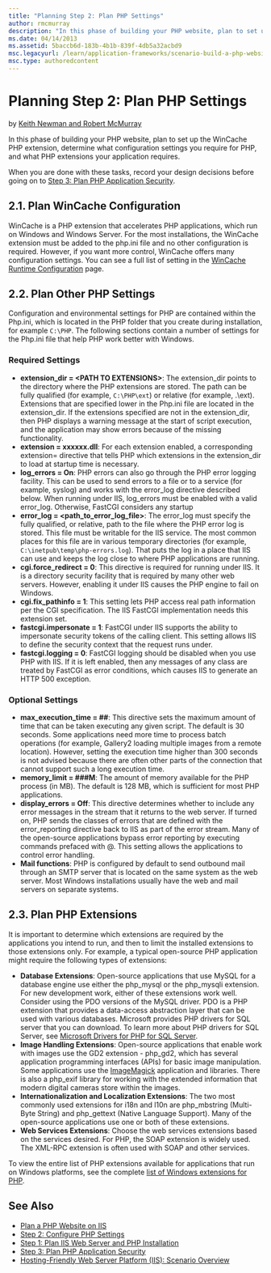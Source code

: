 ```yaml
---
title: "Planning Step 2: Plan PHP Settings"
author: rmcmurray
description: "In this phase of building your PHP website, plan to set up the WinCache PHP extension, determine what configuration settings you require for PHP, and what PH..."
ms.date: 04/14/2013
ms.assetid: 5baccb6d-183b-4b1b-839f-4db5a32acbd9
msc.legacyurl: /learn/application-frameworks/scenario-build-a-php-website-on-iis/planning-step-2-plan-php-settings
msc.type: authoredcontent
---
```

# Planning Step 2: Plan PHP Settings

by [Keith Newman and Robert McMurray](https://github.com/rmcmurray)

In this phase of building your PHP website, plan to set up the WinCache PHP extension, determine what configuration settings you require for PHP, and what PHP extensions your application requires.

When you are done with these tasks, record your design decisions before going on to [Step 3: Plan PHP Application Security](planning-step-3-plan-php-application-security.md).

<a id="21"></a>

## 2.1. Plan WinCache Configuration

WinCache is a PHP extension that accelerates PHP applications, which run on Windows and Windows Server. For the most installations, the WinCache extension must be added to the php.ini file and no other configuration is required. However, if you want more control, WinCache offers many configuration settings. You can see a full list of setting in the [WinCache Runtime Configuration](http://us2.php.net/manual/en/wincache.configuration.php) page.

<a id="22"></a>

## 2.2. Plan Other PHP Settings

Configuration and environmental settings for PHP are contained within the Php.ini, which is located in the PHP folder that you create during installation, for example `C:\PHP`. The following sections contain a number of settings for the Php.ini file that help PHP work better with Windows.

### Required Settings

- **extension\_dir = &lt;PATH TO EXTENSIONS&gt;**: The extension\_dir points to the directory where the PHP extensions are stored. The path can be fully qualified (for example, `C:\PHP\ext`) or relative (for example, .\ext). Extensions that are specified lower in the Php.ini file are located in the extension\_dir. If the extensions specified are not in the extension\_dir, then PHP displays a warning message at the start of script execution, and the application may show errors because of the missing functionality.
- **extension = xxxxxx.dll**: For each extension enabled, a corresponding extension= directive that tells PHP which extensions in the extension\_dir to load at startup time is necessary.
- **log\_errors = On**: PHP errors can also go through the PHP error logging facility. This can be used to send errors to a file or to a service (for example, syslog) and works with the error\_log directive described below. When running under IIS, log\_errors must be enabled with a valid error\_log. Otherwise, FastCGI considers any startup
- **error\_log = &lt;path\_to\_error\_log\_file&gt;**: The error\_log must specify the fully qualified, or relative, path to the file where the PHP error log is stored. This file must be writable for the IIS service. The most common places for this file are in various temporary directories (for example, `C:\inetpub\temp\php-errors.log`). That puts the log in a place that IIS can use and keeps the log close to where PHP applications are running.
- **cgi.force\_redirect = 0**: This directive is required for running under IIS. It is a directory security facility that is required by many other web servers. However, enabling it under IIS causes the PHP engine to fail on Windows.
- **cgi.fix\_pathinfo = 1**: This setting lets PHP access real path information per the CGI specification. The IIS FastCGI implementation needs this extension set.
- **fastcgi.impersonate = 1**: FastCGI under IIS supports the ability to impersonate security tokens of the calling client. This setting allows IIS to define the security context that the request runs under.
- **fastcgi.logging = 0**: FastCGI logging should be disabled when you use PHP with IIS. If it is left enabled, then any messages of any class are treated by FastCGI as error conditions, which causes IIS to generate an HTTP 500 exception.

### Optional Settings

- **max\_execution\_time = ##**: This directive sets the maximum amount of time that can be taken executing any given script. The default is 30 seconds. Some applications need more time to process batch operations (for example, Gallery2 loading multiple images from a remote location). However, setting the execution time higher than 300 seconds is not advised because there are often other parts of the connection that cannot support such a long execution time.
- **memory\_limit = ###M**: The amount of memory available for the PHP process (in MB). The default is 128 MB, which is sufficient for most PHP applications.
- **display\_errors = Off**: This directive determines whether to include any error messages in the stream that it returns to the web server. If turned on, PHP sends the classes of errors that are defined with the error\_reporting directive back to IIS as part of the error stream. Many of the open-source applications bypass error reporting by executing commands prefaced with @. This setting allows the applications to control error handling.
- **Mail functions**: PHP is configured by default to send outbound mail through an SMTP server that is located on the same system as the web server. Most Windows installations usually have the web and mail servers on separate systems.

<a id="23"></a>

## 2.3. Plan PHP Extensions

It is important to determine which extensions are required by the applications you intend to run, and then to limit the installed extensions to those extensions only. For example, a typical open-source PHP application might require the following types of extensions:

- **Database Extensions**: Open-source applications that use MySQL for a database engine use either the php\_mysql or the php\_mysqli extension. For new development work, either of these extensions work well. Consider using the PDO versions of the MySQL driver. PDO is a PHP extension that provides a data-access abstraction layer that can be used with various databases. Microsoft provides PHP drivers for SQL server that you can download. To learn more about PHP drivers for SQL Server, see [Microsoft Drivers for PHP for SQL Server](http://sqlsrvphp.codeplex.com/).
- **Image Handling Extensions**: Open-source applications that enable work with images use the GD2 extension - php\_gd2, which has several application programming interfaces (APIs) for basic image manipulation. Some applications use the [ImageMagick](http://www.imagemagick.org/script/index.php) application and libraries. There is also a php\_exif library for working with the extended information that modern digital cameras store within the images.
- **Internationalization and Localization Extensions**: The two most commonly used extensions for i18n and l10n are php\_mbstring (Multi-Byte String) and php\_gettext (Native Language Support). Many of the open-source applications use one or both of these extensions.
- **Web Services Extensions**: Choose the web services extensions based on the services desired. For PHP, the SOAP extension is widely used. The XML-RPC extension is often used with SOAP and other services.

To view the entire list of PHP extensions available for applications that run on Windows platforms, see the complete [list of Windows extensions for PHP](http://downloads.php.net/pierre/).

## See Also

- [Plan a PHP Website on IIS](plan-a-php-website-on-iis.md)
- [Step 2: Configure PHP Settings](configuring-step-2-configure-php-settings.md)
- [Step 1: Plan IIS Web Server and PHP Installation](planning-step-1-plan-iis-web-server-and-php-installation.md)
- [Step 3: Plan PHP Application Security](planning-step-3-plan-php-application-security.md)
- [Hosting-Friendly Web Server Platform (IIS): Scenario Overview](../../get-started/introduction-to-iis/hosting-friendly-web-server-platform-iis-scenario-overview.md)
